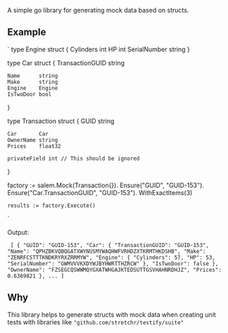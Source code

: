 A simple go library for generating mock data based on structs.

## Example

`
type Engine struct {
Cylinders int
HP int
SerialNumber string
}

type Car struct {
TransactionGUID string

    Name      string
    Make      string
    Engine    Engine
    IsTwoDoor bool

}

type Transaction struct {
GUID string

    Car       Car
    OwnerName string
    Prices    float32

    privateField int // This should be ignored

}

factory := salem.Mock(Transaction{}).
Ensure("GUID", "GUID-153").
Ensure("Car.TransactionGUID", "GUID-153").
WithExactItems(3)

    results := factory.Execute()

`

Output:

` [ { "GUID": "GUID-153", "Car": { "TransactionGUID": "GUID-153", "Name": "QPHZBKVQBQGATXWYNUSMYWAQHWFVRHDZXTKRMTHKDSHB", "Make": "ZENRFCSTTTKNDKRYRXZRRMYW", "Engine": { "Cylinders": 57, "HP": 53, "SerialNumber": "GWMVVVKXDYWJBYHWRTTHZRCW" }, "IsTwoDoor": false }, "OwnerName": "FZSEGCQSWWMQYGXATWHGAJKTEDSUTTGSVHAHNRDHJZ", "Prices": 0.6369821 }, ... ]`

## Why

This library helps to generate structs with mock data when creating unit tests with libraries like `"github.com/stretchr/testify/suite"`
